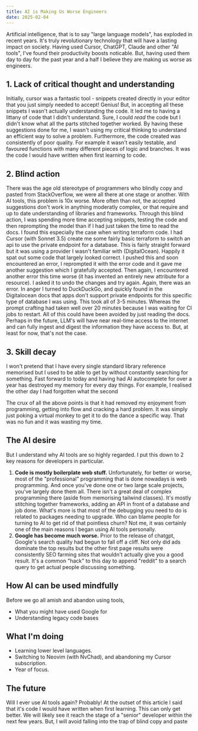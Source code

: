 ```yaml
---
title: AI is Making Us Worse Engineers
date: 2025-02-04
---
```


Artificial intelligence, that is to say "large language models", has exploded in recent years. It's truly revolutionary technology that will have a lasting impact on society.
Having used Cursor, ChatGPT, Claude and other "AI tools", I've found their productivity boosts noticable. But, having used them day to day for the past year and a half I believe they are making us worse as engineers.

## 1. Lack of critical thought and understanding
Initially, cursor was a fantastic tool - snippets created directly in your editor that you just simply needed to accept! Genius! But, in accepting all these snippets I wasn't actually understanding the code. It led me to having a littany of code that I didn't understand. Sure, I could _read_ the code but I didn't know what all the parts stitched together worked.
By having these suggestions done for me, I wasn't using my critical thinking to understand an efficient way to solve a problem.
Furthermore, the code created was consistently of poor quality. For example it wasn't easily testable, and favoured functions with many different pieces of logic and branches. It was the code I would have written when first learning to code.

## 2. Blind action
There was the age old stereotype of programmers who blindly copy and pasted from StackOverflow, we were all there at one stage or another. With AI tools, this problem is 10x worse. More often than not, the accepted suggestions don't work in anything moderatly complex, or that require and up to date understanding of libraries and frameworks.
Through this blind action, I was spending more time accepting snippets, testing the code and then reprompting the model than if I had just taken the time to read the docs.
I found this especially the case when writing terraform code. I had Cursor (with Sonnet 3.5) create me some fairly basic terraform to switch an api to use the private endpoint for a database. This is fairly straight forward but it was using a provider I wasn't familiar with (DigitalOcean). Happily it spat out some code that largely looked correct. I pushed this and soon encountered an error, I reprompted it with the error code and it gave me another suggestion which I gratefully accepted. Then again, I encountered another error this time worse (it has invented an entirely new attribute for a resource). I asked it to undo the changes and try again. Again, there was an error. In anger I turned to DuckDuckGo, and quickly found in the Digitalocean docs that apps don't support private endpoints for this specific type of database I was using. This took all of 3-5 minutes. Whereas the prompt crafting had taken well over 20 minutes because I was waiting for CI jobs to restart. All of this could have been avoided by just reading the docs.
Perhaps in the future, LLM's will have near real-time access to the internet and can fully ingest and digest the information they have access to. But, at least for now, that's not the case.

## 3. Skill decay
I won't pretend that I have every single standard library reference memorised but I used to be able to get by without constantly searching for something.
Fast forward to today and having had AI autocomplete for over a year has destroyed my memory for every day things. For example, I realised the other day I had forgotten what the second 

The crux of all the above points is that it had removed my enjoyment from programming, getting into flow and cracking a hard problem. It was simply just poking a virtual monkey to get it to do the dance a specific way. That was no fun and it was wasting my time.

## The AI desire
But I understand why AI tools are so highly regarded. I put this down to 2 key reasons for developers in particular.
1. **Code is mostly boilerplate web stuff.** Unfortunately, for better or worse, most of the "professional" programming that is done nowadays is web programming. And once you've done one or two large scale projects, you've largely done them all. There isn't a great deal of complex programming there (aside from memorising tailwind classes). It's mostly stitching together frameworks, adding an API in front of a database and job done. What's more is that most of the debugging you need to do is related to packages needing to upgrade. Who can blame people for turning to AI to get rid of that pointless churn? Not me, it was certainly one of the main reasons I began using AI tools personally.
2. **Google has become much worse.** Prior to the release of chatgpt, Google's search quality had begun to fall off a cliff. Not only did ads dominate the top results but the other first page results were consistently SEO farming sites that wouldn't actually give you a good result. It's a common "hack" to this day to append "reddit" to a search query to get actual people discussing something.

## How AI can be used mindfully
Before we go all amish and abandon using tools, 
- What you might have used Google for
- Understanding legacy code bases

## What I'm doing
* Learning lower level languages.
* Switching to Neovim (with NvChad), and abandoning my Cursor subscription.
* Year of focus.

## The future
Will I ever use AI tools again? Probably! At the outset of this article I said that it's code I would have written when first learning. This can only get better. We will likely see it reach the stage of a "senior" developer within the next few years.
But, I will avoid falling into the trap of blind copy and paste
